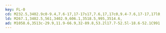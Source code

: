 ```yaml
---
key: FL-0
cd: M232.5,3402.9c0-9.4,7.6-17,17-17s17,7.6,17,17c0,9.4-7.6,17-17,17l0,0C240.1,3419.9,232.5,3412.3,232.5,3402.9z
ld: M267.1,3402.5,561,3402.9,606.1,3518.5,995,3514.6,
ad: M1058.6,3513c-29.9,11.9-66.9,32-89.8,53.2l17.7-52.5l-18.6-52.1C991.2,3482.3,1028.6,3501.7,1058.6,3513z
---
```


